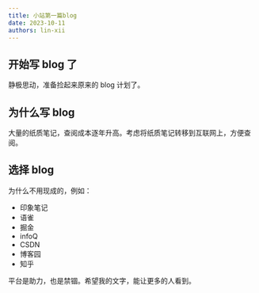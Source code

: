 ```yaml
---
title: 小站第一篇blog
date: 2023-10-11
authors: lin-xii
---
```


## 开始写 blog 了

静极思动，准备捡起来原来的 blog 计划了。

<!-- truncate -->

## 为什么写 blog

大量的纸质笔记，查阅成本逐年升高。考虑将纸质笔记转移到互联网上，方便查阅。

## 选择 blog

为什么不用现成的，例如：

- 印象笔记
- 语雀
- 掘金
- infoQ
- CSDN
- 博客园
- 知乎

平台是助力，也是禁锢。希望我的文字，能让更多的人看到。
